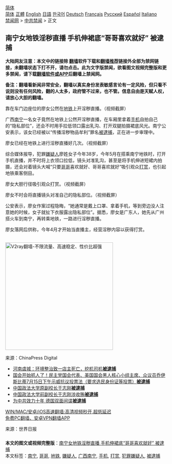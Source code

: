  <!-- 面包屑导航 --> <div class="breadcrumb"><!-- GTranslate: https://gtranslate.io/ -->  <div class="switcher notranslate">  <div class="selected">  <a href="#" onclick="return false;"> 简体</a>  </div>  <div class="option">  <a href="https://www.bannedbook.org" onclick="doGTranslate('zh-CN|zh-CN');jQuery('div.switcher div.selected a').html(jQuery(this).html());return false;" title="简体中文" class="nturl selected"> 简体</a>  <a href="https://www.bannedbook.org/zh-tw/" onclick="doGTranslate('zh-CN|zh-TW');jQuery('div.switcher div.selected a').html(jQuery(this).html());return false;" title="繁體中文" class="nturl"> 正體</a>  <a href="https://www.bannedbook.org/en/" onclick="doGTranslate('zh-CN|en');jQuery('div.switcher div.selected a').html(jQuery(this).html());return false;" title="English" class="nturl"> English</a>  <a href="https://www.bannedbook.org/ja/" onclick="doGTranslate('zh-CN|ja');jQuery('div.switcher div.selected a').html(jQuery(this).html());return false;" title="日本語" class="nturl"> 日語</a>  <a href="https://www.bannedbook.org/ko/" onclick="doGTranslate('zh-CN|ko');jQuery('div.switcher div.selected a').html(jQuery(this).html());return false;" title="한국어" class="nturl"> 한국어</a>  <a href="https://www.bannedbook.org/de/" onclick="doGTranslate('zh-CN|de');jQuery('div.switcher div.selected a').html(jQuery(this).html());return false;" title="Deutsch" class="nturl"> Deutsch</a>  <a href="https://www.bannedbook.org/fr/" onclick="doGTranslate('zh-CN|fr');jQuery('div.switcher div.selected a').html(jQuery(this).html());return false;" title="Français" class="nturl"> Français</a>  <a href="https://www.bannedbook.org/ru/" onclick="doGTranslate('zh-CN|ru');jQuery('div.switcher div.selected a').html(jQuery(this).html());return false;" title="Русский" class="nturl"> Русский</a>  <a href="https://www.bannedbook.org/es/" onclick="doGTranslate('zh-CN|es');jQuery('div.switcher div.selected a').html(jQuery(this).html());return false;" title="Español" class="nturl"> Español</a>  <a href="https://www.bannedbook.org/it/" onclick="doGTranslate('zh-CN|it');jQuery('div.switcher div.selected a').html(jQuery(this).html());return false;" title="Italiano" class="nturl"> Italiano</a>  </div>  </div>      <div class='breadcrumb-sub'><!-- Breadcrumb NavXT 6.3.0 --> <a href="https://www.bannedbook.org/" class="home">禁闻网</a> &gt; <a href="https://www.bannedbook.org/bnews/cbnews/" class="category">中共禁闻</a> &gt; 正文</div></div><h2>南宁女地铁淫秽直播 手机伸裙底“哥哥喜欢就好” 被逮捕</h2> <p class="notice"><b>大陆网友注意：本文中的链接除 <a href="https://github.com/bannedbook/fanqiang" >翻墙</a>软件下载和<a href="https://github.com/killgcd/justmysocks/blob/master/README.md">翻墙推荐</a>链接外全部为禁网链接，未翻墙状态下打不开，请勿点击。此为文字版禁闻，欲看图文视频完整版和更多禁闻，请下载<a href="https://github.com/bannedbook/fanqiang">翻墙软件或APP</a>后翻墙上禁闻网。</p><p>备注：翻墙看新闻非常安全，翻墙以真实身份发表敏感言论有一定风险，但只看不说则没有任何风险，翻的人太多，政府管不过来，也不管。信息自由是天赋人权，请放心大胆的翻墙。</b></p>  <div class="entry"> <p id="conimg">靠在车门边座位的廖女公然在<a href="https://www.bannedbook.org/bnews/tag/%e5%9c%b0%e9%93%81/" class="st_tag internal_tag" rel="tag" title="标签 地铁 下的日志">地铁</a>上开淫秽直播。（视频截屏）</p> <p>广西<a href="https://www.bannedbook.org/bnews/tag/%e5%8d%97%e5%ae%81/" class="st_tag internal_tag" rel="tag" title="标签 南宁 下的日志">南宁</a>一名女子竟然在地铁上公然开淫秽直播，在车厢里拿着<a href="https://www.bannedbook.org/bnews/tag/%e6%89%8b%e6%9c%ba/" class="st_tag internal_tag" rel="tag" title="标签 手机 下的日志">手机</a>自拍自己的“隐私部位”，还会不时用手拉低领口露出乳沟、打开双腿拍摄裙底风光。南宁公安表示，该女已经被以“传播淫秽物品牟利”罪名<a href="https://www.bannedbook.org/bnews/tag/%E8%A2%AB%E9%80%AE%E6%8D%95/" class="st_tag internal_tag" rel="tag" title="标签 被逮捕 下的日志">被逮捕</a>，正在进一步审理中。</p> <p>廖女已经在地铁上进行淫秽直播好几次。（视频截屏）</p>  <p>综合媒体报导，犯罪<a href="https://www.bannedbook.org/bnews/tag/%E5%AB%8C%E7%96%91%E4%BA%BA/" class="st_tag internal_tag" rel="tag" title="标签 嫌疑人 下的日志">嫌疑人</a>廖姓女子今年38岁，今年5月在搭乘南宁地铁时，打开手机直播，并不时将上衣领口拉低，镜头对准乳沟，甚至是将手机伸进短裙内拍摄，还会对着镜头大喊“只要<a href="https://www.bannedbook.org/bnews/tag/%E5%93%A5%E5%93%A5/" class="st_tag internal_tag" rel="tag" title="标签 哥哥 下的日志">哥哥</a>喜欢就好、哥哥喜欢就好”吸引观众<a href="https://www.bannedbook.org/bnews/tag/%E6%89%93%E8%B5%8F/" class="st_tag internal_tag" rel="tag" title="标签 打赏 下的日志">打赏</a>，也引起地铁乘客侧目。</p> <p>廖女大胆行径吸引观众打赏。（视频截屏）</p> <p>廖女不时会将直播镜头对准自己的隐私部位。（视频截屏）</p>  <p>公安表示，廖女作案过程隐晦，“她通常是戴上口罩、拿着手机，等到旁边没人注意她的时候，女子就扯下衣服露出隐私部位”。据悉，廖女是广东人，她先从广州搭火车到南宁，再转乘地铁，一路进行淫秽直播。</p> <p>廖女落网后供称，今年4月才开始当直播主，经营淫秽内容以获得打赏。</p> <p></p>  <p><br/><a href="https://github.com/bannedbook/fanqiang/wiki/V2ray%E6%9C%BA%E5%9C%BA"><img src="https://raw.githubusercontent.com/bannedbook/fanqiang/master/v2ss/images/v2free.jpg" width="336" alt="V2ray翻墙-不限流量、高速稳定、性价比超强"></a><br/></p> <p>来源：ChinaPress Digital</p> <ul class='op-related-articles' title='相关阅读'> <li><a href='https://www.bannedbook.org/bnews/baitai/20210717/1588927.html' target='_blank'>河南虞城：环境整治致一店主死亡，挖机司机<b>被逮捕</b></a></li> <li><a href='https://www.bannedbook.org/bnews/bannedvideo/20210717/1588712.html' target='_blank'>国会开始抓人了！民主党国会代表、美国国会黑人核心小组主席、众议员乔伊斯比蒂7月15日下午示威抗议投票法（要求选民身份证等投票）<b>被逮捕</b></a></li> <li><a href='https://www.bannedbook.org/bnews/baitai/20210715/1587692.html' target='_blank'>中国政法大学原副校长于志刚<b>被逮捕</b></a></li> <li><a href='https://www.bannedbook.org/bnews/cnnews/20210715/1587614.html' target='_blank'>中国政法大学前副校长于志刚涉收贿<b>被逮捕</b></a></li> <li><a href='https://www.bannedbook.org/bnews/comments/20210707/1581813.html' target='_blank'>为中共效力十年 德国双面间谍<b>被逮捕</b></a></li> </ul> <p class="texttj"> <a href="https://github.com/bannedbook/fanqiang/wiki/V2ray%E6%9C%BA%E5%9C%BA" target="_blank">WIN/MAC/安卓/iOS高速翻墙:高清视频秒开,超低延迟</a><br/> <a href="https://github.com/bannedbook/fanqiang/wiki/%E7%A6%81%E9%97%BB%E7%BD%91%E5%AE%89%E5%8D%93%E7%BF%BB%E5%A2%99%E6%96%B0%E9%97%BBAPP" target="_blank">免费PC翻墙、安卓VPN翻墙APP</a></p> <p> 来源：世界日报 </p><a name='sharetosocial'></a>  <div style="margin-bottom:5px;padding-bottom:5px;clear:both"> <div id="archive-pix-1" class="banner-ads"> <!-- AuctionX Display platform tag START --> <div id="26318x728x90x621x_ADSLOT2" clicktrack="%%CLICK_URL_ESC%%"></div> <!-- AuctionX Display platform tag END --> </div> <div id="archive-pix-2" class="banner-ads"> <!-- AuctionX Display platform tag START --> <div id="26315x300x250x621x_ADSLOT2" clicktrack="%%CLICK_URL_ESC%%"></div> <!-- AuctionX Display platform tag END --> </div> </div>    <div id="archive-pix-1" class="banner-ads"> <!-- AuctionX Display platform tag START --> <div id="26318x728x90x621x_ADSLOT3" clicktrack="%%CLICK_URL_ESC%%"></div> <!-- AuctionX Display platform tag END --> </div> <div><b>本文的图文或视频完整版</b>：<a href='https://www.bannedbook.org/bnews/cbnews/20210719/1589685.html'>南宁女地铁淫秽直播 手机伸裙底“哥哥喜欢就好” 被逮捕</a></div>  </div><!--END ENTRY--> <div class="postfooter"> <div>本文标签：<a href="https://www.bannedbook.org/bnews/tag/%e5%8d%97%e5%ae%81/" rel="tag">南宁</a>, <a href="https://www.bannedbook.org/bnews/tag/%E5%93%A5%E5%93%A5/" rel="tag">哥哥</a>, <a href="https://www.bannedbook.org/bnews/tag/%e5%9c%b0%e9%93%81/" rel="tag">地铁</a>, <a href="https://www.bannedbook.org/bnews/tag/%E5%AB%8C%E7%96%91%E4%BA%BA/" rel="tag">嫌疑人</a>, <a href="https://www.bannedbook.org/bnews/tag/%e5%b9%bf%e8%a5%bf%e5%8d%97%e5%ae%81/" rel="tag">广西南宁</a>, <a href="https://www.bannedbook.org/bnews/tag/%e6%89%8b%e6%9c%ba/" rel="tag">手机</a>, <a href="https://www.bannedbook.org/bnews/tag/%E6%89%93%E8%B5%8F/" rel="tag">打赏</a>, <a href="https://www.bannedbook.org/bnews/tag/%E7%8A%AF%E7%BD%AA%E5%AB%8C%E7%96%91%E4%BA%BA/" rel="tag">犯罪嫌疑人</a>, <a href="https://www.bannedbook.org/bnews/tag/%E8%A2%AB%E9%80%AE%E6%8D%95/" rel="tag">被逮捕</a></div>  </div><!--END POSTFOOTER--> 